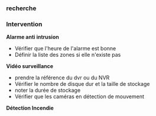 ### recherche

### Intervention

__Alarme anti intrusion__  
+ Vérifier que l'heure de l'alarme est bonne
+ Définir la liste des zones si elle n'existe pas

__Vidéo surveillance__  
+ prendre la référence du dvr ou du NVR
+ Vérifier le  nombre de disque dur et la taille de stockage
+ noter la durée de stockage
+ Vérifier que les caméras en détection de mouvement

__Détection Incendie__
